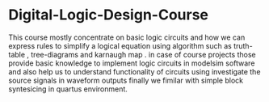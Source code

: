 # Digital-Logic-Design-Course
This course mostly concentrate on basic logic circuits and how we can express rules to simplify a logical equation using algorithm such as truth-table , tree-diagrams and karnaugh map . in case of course projects those provide basic knowledge to implement logic circuits in modelsim software and also help us to understand functionality of circuits using investigate the source signals in waveform outputs finally we fimilar with simple block syntesicing in quartus environment.

